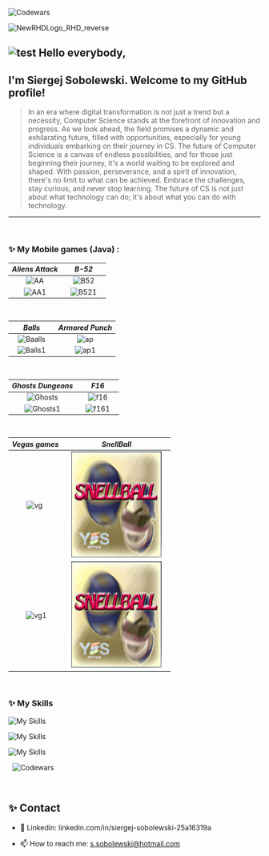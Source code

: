 
![Codewars](https://www.codewars.com/users/Siergej/badges/large)


![NewRHDLogo_RHD_reverse](https://user-images.githubusercontent.com/108773983/226222769-a75c5022-9947-4fa1-99bd-8fd7e7f69feb.svg)


## ![test](https://github.githubassets.com/images/icons/emoji/octocat.png) Hello everybody,

## I'm Siergej Sobolewski. Welcome to my GitHub profile!


> In an era where digital transformation is not just a trend but a necessity, Computer Science stands at the forefront of innovation and progress. As we look ahead, the field promises a dynamic and exhilarating future, filled with opportunities, especially for young individuals embarking on their journey in CS.
> The future of Computer Science is a canvas of endless possibilities, and for those just beginning their journey, it's a world waiting to be explored and shaped. With passion, perseverance, and a spirit of innovation, there's no limit to what can be achieved. Embrace the challenges, stay curious, and never stop learning. The future of CS is not just about what technology can do; it's about what you can do with technology.

      



---
&nbsp;
### ✨ **My Mobile games (Java) :**


| *Aliens Attack*                                                                 |  *B-52*                                                                           |
|:-------------------------------------------------------------------------------:|:---------------------------------------------------------------------------------:|
|&nbsp;&nbsp; ![AA](https://github.com/SSobol77/Mobile-Games-Java/blob/master/images/aa.jpg) &nbsp;&nbsp;  |&nbsp;&nbsp; ![B52](https://github.com/SSobol77/Mobile-Games-Java/blob/master/images/b52.jpg) &nbsp;&nbsp; |
|&nbsp;&nbsp; ![AA1](https://github.com/SSobol77/Mobile-Games-Java/blob/master/images/aa.gif) &nbsp;&nbsp; |&nbsp;&nbsp; ![B521](https://github.com/SSobol77/Mobile-Games-Java/blob/master/images/b52.gif) &nbsp;&nbsp; |


&nbsp;

| *Balls*                                                                                                         |   *Armored Punch*                                                                   |
|:---------------------------------------------------------------------------------------------------------------:|:---------------------------------------------------------------------------------:|
| &nbsp;&nbsp; ![Baalls](https://github.com/SSobol77/Mobile-Games-Java/blob/master/images/balls.jpg) &nbsp;&nbsp; | &nbsp;&nbsp; ![ap](https://github.com/SSobol77/Mobile-Games-Java/blob/master/images/armored.jpg) &nbsp;&nbsp; |
| &nbsp;&nbsp; ![Balls1](https://github.com/SSobol77/Mobile-Games-Java/blob/master/images/balls.gif) &nbsp;&nbsp; | &nbsp;&nbsp; ![ap1](https://github.com/SSobol77/Mobile-Games-Java/blob/master/images/tank.gif) &nbsp;&nbsp; |


&nbsp;

| *Ghosts Dungeons*                                                                         |        *F16*                                                                       |
|:---------------------------------------------------------------------------------------:|:---------------------------------------------------------------------------------:|
| &nbsp;&nbsp; ![Ghosts](https://github.com/SSobol77/Mobile-Games-Java/blob/master/images/ghosts.jpg) &nbsp;&nbsp; | &nbsp;&nbsp; ![f16](https://github.com/SSobol77/Mobile-Games-Java/blob/master/images/f16.jpg) &nbsp;&nbsp; |
| &nbsp;&nbsp; ![Ghosts1](https://github.com/SSobol77/Mobile-Games-Java/blob/master/images/ghosts.gif) &nbsp;&nbsp; | &nbsp;&nbsp; ![f161](https://github.com/SSobol77/Mobile-Games-Java/blob/master/images/f16.gif) &nbsp;&nbsp; |

&nbsp;

| *Vegas games*                                                                 |  *SnellBall*                                                                           |
|:-------------------------------------------------------------------------------:|:---------------------------------------------------------------------------------:|
|&nbsp;&nbsp;![vg](https://github.com/SSobol77/Mobile-Games-Java/blob/master/images/vegas.jpg) &nbsp;&nbsp;  |&nbsp;&nbsp; ![vg](https://github.com/SSobol77/SnellBall/blob/main/logo.png) &nbsp;&nbsp; |
|&nbsp;&nbsp; ![vg1](https://github.com/SSobol77/Mobile-Games-Java/blob/master/images/vegas.gif)&nbsp;&nbsp; |&nbsp;&nbsp; ![vg](https://github.com/SSobol77/SnellBall/blob/main/snellball.gif) &nbsp;&nbsp; |



&nbsp;

### ✨  My Skills

![My Skills](https://skillicons.dev/icons?i=bsd,linux,win,androidstudio,gradle,x,keras,docker,kubernetes,aws)

![My Skills](https://skillicons.dev/icons?i=java,python,r,markdown,golang,fortran,c,cpp,visualstudio,dotnet)

![My Skills](https://skillicons.dev/icons?i=spring,django,flask,selenium,bootstrap,win,mongo,sqlite,mysql,postgres)

&nbsp;
![Codewars](https://github.r2v.ch/codewars?user=Siergej&name=true&top_languages=true&stroke=%23b362ff&theme=purple_dark)

&nbsp;
## ✨ Contact
      
- 💞️  Linkedin: linkedin.com/in/siergej-sobolewski-25a16319a

- 📫  How to reach me: s.sobolewski@hotmail.com







<!---
SSobol77/SSobol77 is a special ✨ repository because its `README.md` (this file) appears on your GitHub profile.
You can click the Preview link to take a look at your changes.
--->
